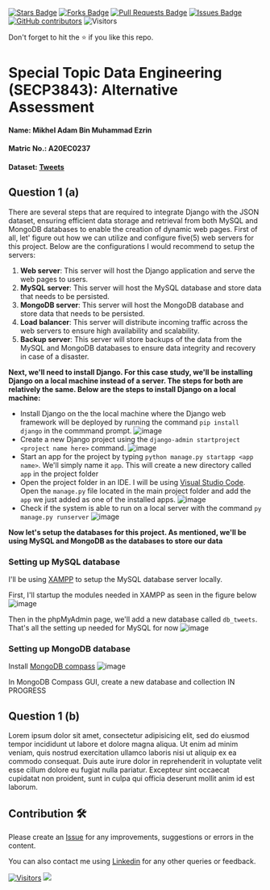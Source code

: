 <a href="https://github.com/drshahizan/SECP3843/stargazers"><img src="https://img.shields.io/github/stars/drshahizan/SECP3843" alt="Stars Badge"/></a>
<a href="https://github.com/drshahizan/SECP3843/network/members"><img src="https://img.shields.io/github/forks/drshahizan/SECP3843" alt="Forks Badge"/></a>
<a href="https://github.com/drshahizan/SECP3843/pulls"><img src="https://img.shields.io/github/issues-pr/drshahizan/SECP3843" alt="Pull Requests Badge"/></a>
<a href="https://github.com/drshahizan/SECP3843/issues"><img src="https://img.shields.io/github/issues/drshahizan/SECP3843" alt="Issues Badge"/></a>
<a href="https://github.com/drshahizan/SECP3843/graphs/contributors"><img alt="GitHub contributors" src="https://img.shields.io/github/contributors/drshahizan/SECP3843?color=2b9348"></a>
![Visitors](https://api.visitorbadge.io/api/visitors?path=https%3A%2F%2Fgithub.com%2Fdrshahizan%2FSECP3843&labelColor=%23d9e3f0&countColor=%23697689&style=flat)


Don't forget to hit the :star: if you like this repo.

# Special Topic Data Engineering (SECP3843): Alternative Assessment

#### Name: Mikhel Adam Bin Muhammad Ezrin
#### Matric No.: A20EC0237
#### Dataset: [Tweets](https://github.com/drshahizan/dataset/tree/main/mongodb/06-tweets)

## Question 1 (a)
There are several steps that are required to integrate Django with the JSON dataset, ensuring efficient data storage and retrieval from both MySQL and MongoDB databases to enable the creation of dynamic web pages. First of all, let' figure out how we can utilize and configure five(5) web servers for this project. Below are the configurations I would recommend to setup the servers:

1. **Web server**: This server will host the Django application and serve the web pages to users.
2. **MySQL server**: This server will host the MySQL database and store data that needs to be persisted.
3. **MongoDB server**: This server will host the MongoDB database and store data that needs to be persisted.
4. **Load balancer**: This server will distribute incoming traffic across the web servers to ensure high availability and scalability.
5. **Backup server**: This server will store backups of the data from the MySQL and MongoDB databases to ensure data integrity and recovery in case of a disaster.

**Next, we'll need to install Django. For this case study, we'll be installing Django on a local machine instead of a server. The steps for both are relatively the same. Below are the steps to install Django on a local machine:**
   - Install Django on the the local machine where the Django web framework will be deployed by running the command `pip install django` in the commmand prompt.
     ![image](https://github.com/drshahizan/SECP3843/blob/main/submission/HUNK12/question1/files/images/install%20django.png)
   - Create a new Django project using the `django-admin startproject <project name here>` command. 
     ![image](https://github.com/drshahizan/SECP3843/assets/3646429/251536ce-c663-4dcd-8c36-3943d19cf415)
   - Start an app for the project by typing `python manage.py startapp <app name>`. We'll simply name it `app`. This will create a new directory called `app` in the project folder
   - Open the project folder in an IDE. I will be using [Visual Studio Code](https://code.visualstudio.com/). Open the `manage.py` file located in the main project folder and add the `app` we just added as one of the installed apps.
    ![image](https://github.com/drshahizan/SECP3843/assets/3646429/1be8fdcb-70f4-4ecd-b91f-237eaa3daeb5)
   - Check if the system is able to run on a local server with the command `py manage.py runserver`
     ![image](https://github.com/drshahizan/SECP3843/assets/3646429/8e5ca02b-6dda-48f4-ac80-e9e1bd8588d2)

**Now let's setup the databases for this project. As mentioned, we'll be using MySQL and MongoDB as the databases to store our data**

### Setting up MySQL database
I'll be using [XAMPP](https://www.apachefriends.org/index.html) to setup the MySQL database server locally.

First, I'll startup the modules needed in XAMPP as seen in the figure below
![image](https://github.com/drshahizan/SECP3843/assets/3646429/bcf98adb-a02c-404c-8f7f-7a2b25eaebb7)

Then in the phpMyAdmin page, we'll add a new database called  `db_tweets`. That's all the setting up needed for MySQL for now
![image](https://github.com/drshahizan/SECP3843/assets/3646429/2344ad95-588d-4c19-8ec0-54aad6a2226d)

### Setting up MongoDB database
Install [MongoDB compass](https://www.mongodb.com/try/download/compass) 
![image](https://github.com/drshahizan/SECP3843/assets/3646429/34fee783-a4aa-42af-a5b3-0bdb93c7e7a2)

In MongoDB Compass GUI, create a new database and collection
IN PROGRESS

## Question 1 (b)
Lorem ipsum dolor sit amet, consectetur adipisicing elit, sed do eiusmod tempor incididunt ut labore et dolore magna aliqua. Ut enim ad minim veniam, quis nostrud exercitation ullamco laboris nisi ut aliquip ex ea commodo consequat. Duis aute irure dolor in reprehenderit in voluptate velit esse cillum dolore eu fugiat nulla pariatur. Excepteur sint occaecat cupidatat non proident, sunt in culpa qui officia deserunt mollit anim id est laborum.





## Contribution 🛠️
Please create an [Issue](https://github.com/drshahizan/special-topic-data-engineering/issues) for any improvements, suggestions or errors in the content.

You can also contact me using [Linkedin](https://www.linkedin.com/in/mikhel-adam/) for any other queries or feedback.

[![Visitors](https://api.visitorbadge.io/api/visitors?path=https%3A%2F%2Fgithub.com%2Fdrshahizan&labelColor=%23697689&countColor=%23555555&style=plastic)](https://visitorbadge.io/status?path=https%3A%2F%2Fgithub.com%2Fdrshahizan)
![](https://hit.yhype.me/github/profile?user_id=81284918)



